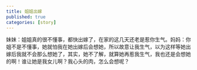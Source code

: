 ```yaml
---
title: 姐姐出嫁
published: true
categories: [story]
---
```


妹妹：姐姐真的很不懂事，都快出嫁了，在家的这几天还老是惹你生气。妈妈：你姐不是不懂事，她就怕我在她出嫁后会想她，所以故意让我生气，以为这样等她出嫁后我就不会那么想她了，其实，她不了解，就算她再惹我生气，我也还是会想她的啊！谁让她是我女儿啊？我心头的肉，怎么会想呢？

